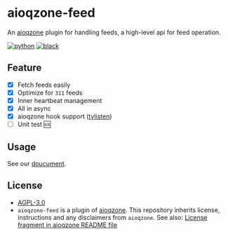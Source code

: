 # aioqzone-feed

An [aioqzone][aioqzone] plugin for handling feeds, a high-level api for feed operation.

[![python](https://img.shields.io/badge/python-3.9%20%7C%203.13-blue)][home]
[![black](https://img.shields.io/badge/code%20style-black-000000.svg)](https://github.com/psf/black)

## Feature

- [x] Fetch feeds easily
- [x] Optimize for `311` feeds
- [x] Inner heartbeat management
- [x] All in async
- [x] aioqzone hook support ([tylisten][tylisten])
- [ ] Unit test 🆘

## Usage

See our [doucument][doc].

## License

- [AGPL-3.0](LICENSE)
- `aioqzone-feed` is a plugin of [aioqzone][aioqzone]. This repository inherits license, instructions and any disclaimers from `aioqzone`. See also: [License fragment in aioqzone README file](https://github.com/aioqzone/aioqzone#license)


[aioqzone]: https://github.com/aioqzone/aioqzone "Python wrapper for Qzone web login and Qzone http api."
[qzemoji]: https://github.com/aioqzone/QzEmoji/tree/async "Translate Qzone emoji to text"
[tylisten]: https://github.com/JamzumSum/tylisten "A tiny hook specification library with typing support."
[doc]: https://aioqzone.github.io/aioqzone-feed "Documentation for aioqzone-feed"
[home]: https://github.com/aioqzone/aioqzone-feed "aioqzone plugin providing higher level api for processing feed"
